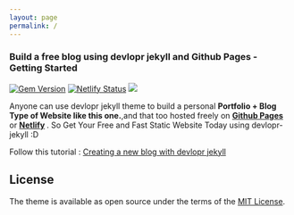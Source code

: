 ```yaml
---
layout: page
permalink: /
---
```


### Build a free blog using devlopr jekyll and Github Pages - Getting Started

[![Gem Version](https://badge.fury.io/rb/devlopr.svg)](https://badge.fury.io/rb/devlopr)
[![Netlify Status](https://api.netlify.com/api/v1/badges/4232ac2b-63e0-4c78-92e0-e95aad5ab8c3/deploy-status)](https://app.netlify.com/sites/devlopr/deploys)
![](https://ruby-gem-downloads-badge.herokuapp.com/devlopr?type=total&color=brightgreen&style=plastic)


Anyone can use devlopr jekyll theme to build a personal <strong>Portfolio + Blog Type of Website like this one.</strong>,and that too hosted freely on <b>[Github Pages](https://pages.github.com)</b> or <b>[Netlify](https://netlify.com) </b>. So Get Your Free and Fast Static Website Today using devlopr-jekyll :D

Follow this tutorial : [Creating a new blog with devlopr jekyll](https://sujaykundu.com/jekyll/2019/06/22/building-a-blog-using-devlopr-jekyll-theme.html)



## License

The theme is available as open source under the terms of the [MIT License](https://opensource.org/licenses/MIT).



